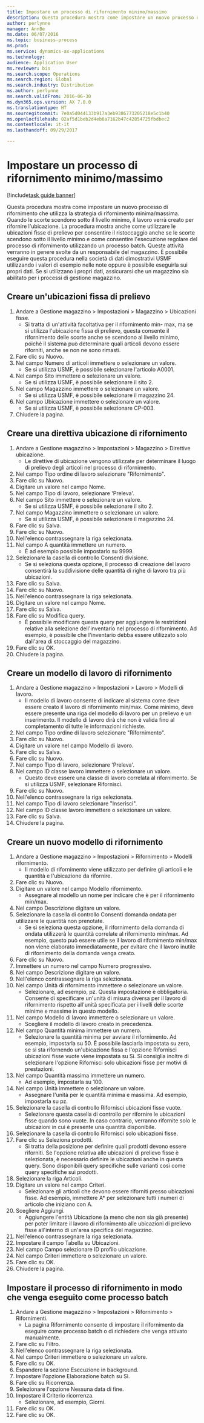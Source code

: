 ```yaml
--- 
title: Impostare un processo di rifornimento minimo/massimo
description: Questa procedura mostra come impostare un nuovo processo di rifornimento che utilizza la strategia di rifornimento minima/massima.
author: perlynne
manager: AnnBe
ms.date: 06/07/2016
ms.topic: business-process
ms.prod: 
ms.service: dynamics-ax-applications
ms.technology: 
audience: Application User
ms.reviewer: bis
ms.search.scope: Operations
ms.search.region: Global
ms.search.industry: Distribution
ms.author: perlynne
ms.search.validFrom: 2016-06-30
ms.dyn365.ops.version: AX 7.0.0
ms.translationtype: HT
ms.sourcegitcommit: 7e0a5d044133b917a3eb9386773205218e5c1b40
ms.openlocfilehash: 02af5d1beb2d4eb6a7162b47c42854725fbdbec2
ms.contentlocale: it-it
ms.lasthandoff: 09/29/2017

---
```

# <a name="set-up-a-min-max-replenishment-process"></a>Impostare un processo di rifornimento minimo/massimo

[!include[task guide banner](../../includes/task-guide-banner.md)]

Questa procedura mostra come impostare un nuovo processo di rifornimento che utilizza la strategia di rifornimento minima/massima. Quando le scorte scendono sotto il livello minimo, il lavoro verrà creato per rifornire l'ubicazione. La procedura mostra anche come utilizzare le ubicazioni fisse di prelievo per consentire il ristoccaggio anche se le scorte scendono sotto il livello minimo e come consentire l'esecuzione regolare del processo di rifornimento utilizzando un processo batch. Queste attività verranno in genere svolte da un responsabile del magazzino. È possibile eseguire questa procedura nella società di dati dimostrativi USMF utilizzando i valori di esempio nelle note oppure è possibile eseguirla sui propri dati. Se si utilizzano i propri dati, assicurarsi che un magazzino sia abilitato per i processi di gestione magazzino.


## <a name="create-a-fixed-picking-location"></a>Creare un'ubicazioni fissa di prelievo
1. Andare a Gestione magazzino > Impostazioni > Magazzino > Ubicazioni fisse.
    * Si tratta di un'attività facoltativa per il rifornimento min- max, ma se si utilizza l'ubicazione fissa di prelievo, questa consente il rifornimento delle scorte anche se scendono al livello minimo, poiché il sistema può determinare quali articoli devono essere riforniti, anche se non ne sono rimasti.  
2. Fare clic su Nuovo.
3. Nel campo Numero di articoli immettere o selezionare un valore.
    * Se si utilizza USMF, è possibile selezionare l'articolo A0001.  
4. Nel campo Sito immettere o selezionare un valore.
    * Se si utilizza USMF, è possibile selezionare il sito 2.  
5. Nel campo Magazzino immettere o selezionare un valore.
    * Se si utilizza USMF, è possibile selezionare il magazzino 24.  
6. Nel campo Ubicazione immettere o selezionare un valore.
    * Se si utilizza USMF, è possibile selezionare CP-003.  
7. Chiudere la pagina.

## <a name="create-a-replenishment-location-directive"></a>Creare una direttiva ubicazione di rifornimento
1. Andare a Gestione magazzino > Impostazioni > Magazzino > Direttive ubicazione.
    * Le direttive di ubicazione vengono utilizzate per determinare il luogo di prelievo degli articoli nel processo di rifornimento.  
2. Nel campo Tipo ordine di lavoro selezionare "Rifornimento".
3. Fare clic su Nuovo.
4. Digitare un valore nel campo Nome.
5. Nel campo Tipo di lavoro, selezionare 'Preleva'.
6. Nel campo Sito immettere o selezionare un valore.
    * Se si utilizza USMF, è possibile selezionare il sito 2.  
7. Nel campo Magazzino immettere o selezionare un valore.
    * Se si utilizza USMF, è possibile selezionare il magazzino 24.  
8. Fare clic su Salva.
9. Fare clic su Nuovo.
10. Nell'elenco contrassegnare la riga selezionata.
11. Nel campo A quantità immettere un numero.
    * È ad esempio possibile impostarlo su 9999.  
12. Selezionare la casella di controllo Consenti divisione.
    * Se si seleziona questa opzione, il processo di creazione del lavoro consentirà la suddivisione delle quantità di righe di lavoro tra più ubicazioni.  
13. Fare clic su Salva.
14. Fare clic su Nuovo.
15. Nell'elenco contrassegnare la riga selezionata.
16. Digitare un valore nel campo Nome.
17. Fare clic su Salva.
18. Fare clic su Modifica query.
    * È possibile modificare questa query per aggiungere le restrizioni relative alla selezione dell'inventario nel processo di rifornimento. Ad esempio, è possibile che l'inventario debba essere utilizzato solo dall'area di stoccaggio del magazzino.  
19. Fare clic su OK.
20. Chiudere la pagina.

## <a name="create-a-replenishment-work-template"></a>Creare un modello di lavoro di rifornimento
1. Andare a Gestione magazzino > Impostazioni > Lavoro > Modelli di lavoro.
    * Il modello di lavoro consente di indicare al sistema come deve essere creato il lavoro di rifornimento min/max. Come minimo, deve essere presente una riga del modello di lavoro per un prelievo e un inserimento. Il modello di lavoro dirà che non è valida fino al completamento di tutte le informazioni richieste.  
2. Nel campo Tipo ordine di lavoro selezionare "Rifornimento".
3. Fare clic su Nuovo.
4. Digitare un valore nel campo Modello di lavoro.
5. Fare clic su Salva.
6. Fare clic su Nuovo.
7. Nel campo Tipo di lavoro, selezionare 'Preleva'.
8. Nel campo ID classe lavoro immettere o selezionare un valore.
    * Questo deve essere una classe di lavoro correlata al rifornimento. Se si utilizza USMF, selezionare Rifornisci.  
9. Fare clic su Nuovo.
10. Nell'elenco contrassegnare la riga selezionata.
11. Nel campo Tipo di lavoro selezionare "Inserisci".
12. Nel campo ID classe lavoro immettere o selezionare un valore.
13. Fare clic su Salva.
14. Chiudere la pagina.

## <a name="create-a-new-replenishment-template"></a>Creare un nuovo modello di rifornimento
1. Andare a Gestione magazzino > Impostazioni > Rifornimento > Modelli rifornimento.
    * Il modello di rifornimento viene utilizzato per definire gli articoli e le quantità e l'ubicazione da rifornire.  
2. Fare clic su Nuovo.
3. Digitare un valore nel campo Modello rifornimento.
    * Assegnare al modello un nome per indicare che è per il rifornimento min/max.  
4. Nel campo Descrizione digitare un valore.
5. Selezionare la casella di controllo Consenti domanda ondata per utilizzare le quantità non prenotate.
    * Se si seleziona questa opzione, il rifornimento della domanda di ondata utilizzerà le quantità correlate al rifornimento min/max. Ad esempio, questo può essere utile se il lavoro di rifornimento min/max non viene elaborato immediatamente, per evitare che il lavoro inutile di rifornimento della domanda venga creato.  
6. Fare clic su Nuovo.
7. Immettere un numero nel campo Numero progressivo.
8. Nel campo Descrizione digitare un valore.
9. Nell'elenco contrassegnare la riga selezionata.
10. Nel campo Unità di rifornimento immettere o selezionare un valore.
    * Selezionare, ad esempio, pz. Questa impostazione è obbligatoria. Consente di specificare un'unità di misura diversa per il lavoro di rifornimento rispetto all'unità specificata per i livelli delle scorte minime e massime in questo modello.  
11. Nel campo Modello di lavoro immettere o selezionare un valore.
    * Scegliere il modello di lavoro creato in precedenza.  
12. Nel campo Quantità minima immettere un numero.
    * Selezionare la quantità minima per avviare il rifornimento. Ad esempio, impostarla su 50. È possibile lasciarla impostata su zero, se si sta rifornendo un'ubicazione fissa e l'opzione Rifornisci ubicazioni fisse vuote viene impostata su Sì. Si consiglia inoltre di selezionare l'opzione Rifornisci solo ubicazioni fisse per motivi di prestazioni.  
13. Nel campo Quantità massima immettere un numero.
    * Ad esempio, impostarla su 100.  
14. Nel campo Unità immettere o selezionare un valore.
    * Assegnare l'unità per le quantità minima e massima. Ad esempio, impostarla su pz.  
15. Selezionare la casella di controllo Rifornisci ubicazioni fisse vuote.
    * Selezionare questa casella di controllo per rifornire le ubicazioni fisse quando sono vuote. In caso contrario, verranno rifornite solo le ubicazioni in cui è presente una quantità disponibile.  
16. Selezionare la casella di controllo Rifornisci solo ubicazioni fisse.
17. Fare clic su Seleziona prodotti.
    * Si tratta della posizione per definire quali prodotti devono essere riforniti. Se l'opzione relativa alle ubicazioni di prelievo fisse è selezionata, è necessario definire le ubicazioni anche in questa query. Sono disponibili query specifiche sulle varianti così come query specifiche sui prodotti.  
18. Selezionare la riga Articoli.
19. Digitare un valore nel campo Criteri.
    * Selezionare gli articoli che devono essere riforniti presso ubicazioni fisse. Ad esempio, immettere A* per selezionare tutti i numeri di articolo che iniziano con A.  
20. Scegliere Aggiungi.
    * Aggiungere l'entità Ubicazione (a meno che non sia già presente) per poter limitare il lavoro di rifornimento alle ubicazioni di prelievo fisse all'interno di un'area specifica del magazzino.  
21. Nell'elenco contrassegnare la riga selezionata.
22. Impostare il campo Tabella su Ubicazioni.
23. Nel campo Campo selezionare ID profilo ubicazione.
24. Nel campo Criteri immettere o selezionare un valore.
25. Fare clic su OK.
26. Chiudere la pagina.

## <a name="set-the-replenishment-process-to-run-as-a-batch-job"></a>Impostare il processo di rifornimento in modo che venga eseguito come processo batch
1. Andare a Gestione magazzino > Impostazioni > Rifornimento > Rifornimenti.
    * La pagina Rifornimento consente di impostare il rifornimento da eseguire come processo batch o di richiedere che venga attivato manualmente.  
2. Fare clic su Filtro.
3. Nell'elenco contrassegnare la riga selezionata.
4. Nel campo Criteri immettere o selezionare un valore.
5. Fare clic su OK.
6. Espandere la sezione Esecuzione in background.
7. Impostare l'opzione Elaborazione batch su Sì.
8. Fare clic su Ricorrenza.
9. Selezionare l'opzione Nessuna data di fine.
10. Impostare il Criterio ricorrenza.
    * Selezionare, ad esempio, Giorni.  
11. Fare clic su OK.
12. Fare clic su OK.


